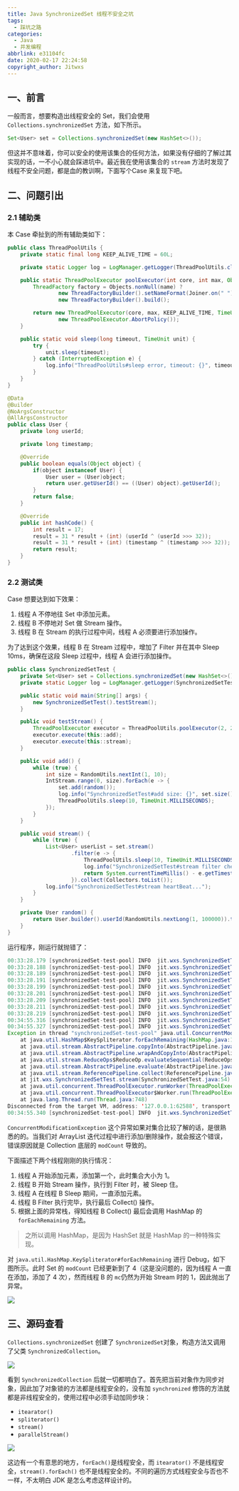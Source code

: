 ```yaml
---
title: Java SynchronizedSet 线程不安全之坑
tags:
  - 踩坑之路
categories:
  - Java
  - 并发编程
abbrlink: e31104fc
date: 2020-02-17 22:24:58
copyright_author: Jitwxs
---
```


## 一、前言

一般而言，想要构造出线程安全的 Set，我们会使用 `Collections.synchronizedSet` 方法，如下所示。

```java
Set<User> set = Collections.synchronizedSet(new HashSet<>());
```

但这并不意味着，你可以安全的使用该集合的任何方法，如果没有仔细的了解过其实现的话，一不小心就会踩进坑中。最近我在使用该集合的 `stream` 方法时发现了线程不安全问题，都是血的教训啊，下面写个Case 来复现下吧。

## 二、问题引出

### 2.1 辅助类

本 Case 牵扯到的所有辅助类如下：

```java
public class ThreadPoolUtils {
    private static final long KEEP_ALIVE_TIME = 60L;

    private static Logger log = LogManager.getLogger(ThreadPoolUtils.class);

    public static ThreadPoolExecutor poolExecutor(int core, int max, Object... name) {
        ThreadFactory factory = Objects.nonNull(name) ?
                new ThreadFactoryBuilder().setNameFormat(Joiner.on(" ").join(name)).build() :
                new ThreadFactoryBuilder().build();

        return new ThreadPoolExecutor(core, max, KEEP_ALIVE_TIME, TimeUnit.SECONDS, new LinkedBlockingQueue<>(), factory,
                new ThreadPoolExecutor.AbortPolicy());
    }

    public static void sleep(long timeout, TimeUnit unit) {
        try {
            unit.sleep(timeout);
        } catch (InterruptedException e) {
            log.info("ThreadPoolUtils#sleep error, timeout: {}", timeout, e);
        }
    }
}
```

```java
@Data
@Builder
@NoArgsConstructor
@AllArgsConstructor
public class User {
    private long userId;

    private long timestamp;

    @Override
    public boolean equals(Object object) {
        if(object instanceof User) {
            User user = (User)object;
            return user.getUserId() == ((User) object).getUserId();
        }
        return false;
    }

    @Override
    public int hashCode() {
        int result = 17;
        result = 31 * result + (int) (userId ^ (userId >>> 32));
        result = 31 * result + (int) (timestamp ^ (timestamp >>> 32));
        return result;
    }
}
```

### 2.2 测试类

Case 想要达到如下效果：

1. 线程 A 不停地往 Set 中添加元素。
2. 线程 B 不停地对 Set 做 Stream 操作。
3. 线程 B 在 Stream 的执行过程中间，线程 A 必须要进行添加操作。

为了达到这个效果，线程 B 在 Stream 过程中，增加了 Filter 并在其中 Sleep 10ms，确保在这段 Sleep 过程中，线程 A 会进行添加操作。

```java
public class SynchronizedSetTest {
    private Set<User> set = Collections.synchronizedSet(new HashSet<>());
    private static Logger log = LogManager.getLogger(SynchronizedSetTest.class);

    public static void main(String[] args) {
        new SynchronizedSetTest().testStream();
    }

    public void testStream() {
        ThreadPoolExecutor executor = ThreadPoolUtils.poolExecutor(2, 2, "synchronizedSet-test-pool");
        executor.execute(this::add);
        executor.execute(this::stream);
    }

    public void add() {
        while (true) {
            int size = RandomUtils.nextInt(1, 10);
            IntStream.range(0, size).forEach(e -> {
                set.add(random());
                log.info("SynchronizedSetTest#add size: {}", set.size());
                ThreadPoolUtils.sleep(10, TimeUnit.MILLISECONDS);
            });
        }
    }

    public void stream() {
        while (true) {
            List<User> userList = set.stream()
                    .filter(e -> {
                        ThreadPoolUtils.sleep(10, TimeUnit.MILLISECONDS);
                        log.info("SynchronizedSetTest#stream filter check...");
                        return System.currentTimeMillis() - e.getTimestamp() > 30L;
                    }).collect(Collectors.toList());
            log.info("SynchronizedSetTest#stream heartBeat...");
        }
    }

    private User random() {
        return User.builder().userId(RandomUtils.nextLong(1, 100000)).timestamp(System.currentTimeMillis()).build();
    }
}
```

运行程序，刚运行就抛错了：

```java
00:33:28.179 [synchronizedSet-test-pool] INFO  jit.wxs.SynchronizedSetTest - SynchronizedSetTest#add size: 1
00:33:28.188 [synchronizedSet-test-pool] INFO  jit.wxs.SynchronizedSetTest - SynchronizedSetTest#stream filter check...
00:33:28.189 [synchronizedSet-test-pool] INFO  jit.wxs.SynchronizedSetTest - SynchronizedSetTest#stream heartBeat...
00:33:28.191 [synchronizedSet-test-pool] INFO  jit.wxs.SynchronizedSetTest - SynchronizedSetTest#add size: 2
00:33:28.199 [synchronizedSet-test-pool] INFO  jit.wxs.SynchronizedSetTest - SynchronizedSetTest#stream filter check...
00:33:28.201 [synchronizedSet-test-pool] INFO  jit.wxs.SynchronizedSetTest - SynchronizedSetTest#add size: 3
00:33:28.209 [synchronizedSet-test-pool] INFO  jit.wxs.SynchronizedSetTest - SynchronizedSetTest#stream filter check...
00:33:28.211 [synchronizedSet-test-pool] INFO  jit.wxs.SynchronizedSetTest - SynchronizedSetTest#add size: 4
00:33:28.219 [synchronizedSet-test-pool] INFO  jit.wxs.SynchronizedSetTest - SynchronizedSetTest#stream filter check...
00:34:55.316 [synchronizedSet-test-pool] INFO  jit.wxs.SynchronizedSetTest - SynchronizedSetTest#add size: 5
00:34:55.327 [synchronizedSet-test-pool] INFO  jit.wxs.SynchronizedSetTest - SynchronizedSetTest#add size: 6
Exception in thread "synchronizedSet-test-pool" java.util.ConcurrentModificationException
	at java.util.HashMap$KeySpliterator.forEachRemaining(HashMap.java:1561)
	at java.util.stream.AbstractPipeline.copyInto(AbstractPipeline.java:482)
	at java.util.stream.AbstractPipeline.wrapAndCopyInto(AbstractPipeline.java:472)
	at java.util.stream.ReduceOps$ReduceOp.evaluateSequential(ReduceOps.java:708)
	at java.util.stream.AbstractPipeline.evaluate(AbstractPipeline.java:234)
	at java.util.stream.ReferencePipeline.collect(ReferencePipeline.java:499)
	at jit.wxs.SynchronizedSetTest.stream(SynchronizedSetTest.java:54)
	at java.util.concurrent.ThreadPoolExecutor.runWorker(ThreadPoolExecutor.java:1149)
	at java.util.concurrent.ThreadPoolExecutor$Worker.run(ThreadPoolExecutor.java:624)
	at java.lang.Thread.run(Thread.java:748)
Disconnected from the target VM, address: '127.0.0.1:62588', transport: 'socket'
00:34:55.340 [synchronizedSet-test-pool] INFO  jit.wxs.SynchronizedSetTest - SynchronizedSetTest#add size: 7
```

 `ConcurrentModificationException` 这个异常如果对集合比较了解的话，是很熟悉的的。当我们对 ArrayList 迭代过程中进行添加/删除操作，就会报这个错误，错误原因就是 Collection 底层的 `modCount` 导致的。

下面描述下两个线程刚刚的执行情况：

1. 线程 A 开始添加元素，添加第一个，此时集合大小为 1。
2. 线程 B 开始 Stream 操作，执行到 Filter 时，被 Sleep 住。
3. 线程 A 在线程 B Sleep 期间，一直添加元素。
4. 线程 B Filter 执行完毕，执行最后 Collect() 操作。
5. 根据上面的异常栈，得知线程 B Collect() 最后会调用 HashMap 的 `forEachRemaining` 方法。

> 之所以调用 HashMap，是因为 HashSet 就是 HashMap 的一种特殊实现。

对 `java.util.HashMap.KeySpliterator#forEachRemaining` 进行 Debug，如下图所示。此时 Set 的 `modCount` 已经更新到了 4（这是没问题的，因为线程 A 一直在添加，添加了 4 次），然而线程 B 的 `mc`仍然为开始 Stream 时的 1，因此抛出了异常。

![](https://cdn.jsdelivr.net/gh/jitwxs/cdn/blog/posts/202002/20200218005429917.png)

## 三、源码查看

 `Collections.synchronizedSet` 创建了 `SynchronizedSet`对象，构造方法又调用了父类 `SynchronizedCollection`。

![](https://cdn.jsdelivr.net/gh/jitwxs/cdn/blog/posts/202002/2020021800545017.png)

看到 `SynchronizedCollection` 后就一切都明白了。首先把当前对象作为同步对象，因此加了对象锁的方法都是线程安全的，没有加 `synchronized` 修饰的方法就都是非线程安全的，使用过程中必须手动加同步块：

- `itearator()`
- `spliterator()`
- `stream()`
- `parallelStream()`

![](https://cdn.jsdelivr.net/gh/jitwxs/cdn/blog/posts/202002/20200218005839899.png)

这边有一个有意思的地方，`forEach()`是线程安全，而 `itearator()` 不是线程安全，`stream().forEach()` 也不是线程安全的。不同的遍历方式线程安全与否也不一样，不太明白 JDK 是怎么考虑这样设计的。
